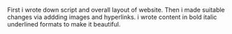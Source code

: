 First i wrote down script and overall layout of website. Then i made suitable changes via addding images and hyperlinks. i  wrote content in bold italic underlined formats to make it beautiful.
